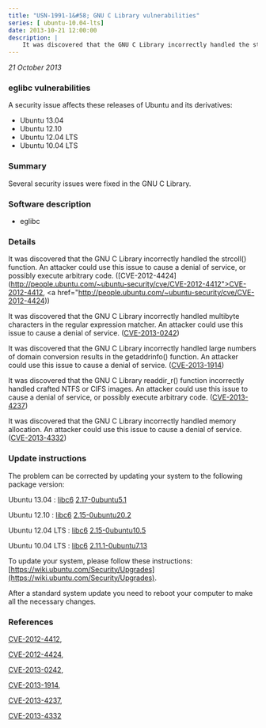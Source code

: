 ```yaml
---
title: "USN-1991-1&#58; GNU C Library vulnerabilities"
series: [ ubuntu-10.04-lts]
date: 2013-10-21 12:00:00
description: |
    It was discovered that the GNU C Library incorrectly handled the strcoll() function. An attacker could use this issue to cause a denial of service, or possibly execute arbitrary code. ([CVE-2012-4424](http://people.ubuntu.com/~ubuntu-security/cve/CVE-2012-4412">CVE-2012-4412</a>, <a href="http://people.ubuntu.com/~ubuntu-security/cve/CVE-2012-4424))
--- 
```

 
 

*21 October 2013*

### eglibc vulnerabilities

A security issue affects these releases of Ubuntu and its derivatives:

* Ubuntu 13.04
* Ubuntu 12.10
* Ubuntu 12.04 LTS
* Ubuntu 10.04 LTS

### Summary

Several security issues were fixed in the GNU C Library. 

### Software description

* eglibc 

### Details

It was discovered that the GNU C Library incorrectly handled the strcoll() function. An attacker could use this issue to cause a denial of service, or possibly execute arbitrary code. ([CVE-2012-4424](http://people.ubuntu.com/~ubuntu-security/cve/CVE-2012-4412">CVE-2012-4412</a>, <a href="http://people.ubuntu.com/~ubuntu-security/cve/CVE-2012-4424))

It was discovered that the GNU C Library incorrectly handled multibyte characters in the regular expression matcher. An attacker could use this issue to cause a denial of service. ([CVE-2013-0242](http://people.ubuntu.com/~ubuntu-security/cve/CVE-2013-0242))

It was discovered that the GNU C Library incorrectly handled large numbers of domain conversion results in the getaddrinfo() function. An attacker could use this issue to cause a denial of service. ([CVE-2013-1914](http://people.ubuntu.com/~ubuntu-security/cve/CVE-2013-1914))

It was discovered that the GNU C Library readdir_r() function incorrectly handled crafted NTFS or CIFS images. An attacker could use this issue to cause a denial of service, or possibly execute arbitrary code. ([CVE-2013-4237](http://people.ubuntu.com/~ubuntu-security/cve/CVE-2013-4237))

It was discovered that the GNU C Library incorrectly handled memory allocation. An attacker could use this issue to cause a denial of service. ([CVE-2013-4332](http://people.ubuntu.com/~ubuntu-security/cve/CVE-2013-4332)) 

### Update instructions

The problem can be corrected by updating your system to the following package version:

Ubuntu 13.04
 : [libc6](https://launchpad.net/ubuntu/+source/eglibc) <span> [2.17-0ubuntu5.1](https://launchpad.net/ubuntu/+source/eglibc/2.17-0ubuntu5.1) </span> 

Ubuntu 12.10
 : [libc6](https://launchpad.net/ubuntu/+source/eglibc) <span> [2.15-0ubuntu20.2](https://launchpad.net/ubuntu/+source/eglibc/2.15-0ubuntu20.2) </span> 

Ubuntu 12.04 LTS
 : [libc6](https://launchpad.net/ubuntu/+source/eglibc) <span> [2.15-0ubuntu10.5](https://launchpad.net/ubuntu/+source/eglibc/2.15-0ubuntu10.5) </span> 

Ubuntu 10.04 LTS
 : [libc6](https://launchpad.net/ubuntu/+source/eglibc) <span> [2.11.1-0ubuntu7.13](https://launchpad.net/ubuntu/+source/eglibc/2.11.1-0ubuntu7.13) </span> 

To update your system, please follow these instructions: [https://wiki.ubuntu.com/Security/Upgrades](https://wiki.ubuntu.com/Security/Upgrades).

After a standard system update you need to reboot your computer to make all the necessary changes. 

### References

 
 [CVE-2012-4412](http://people.ubuntu.com/~ubuntu-security/cve/CVE-2012-4412), 

 [CVE-2012-4424](http://people.ubuntu.com/~ubuntu-security/cve/CVE-2012-4424), 

 [CVE-2013-0242](http://people.ubuntu.com/~ubuntu-security/cve/CVE-2013-0242), 

 [CVE-2013-1914](http://people.ubuntu.com/~ubuntu-security/cve/CVE-2013-1914), 

 [CVE-2013-4237](http://people.ubuntu.com/~ubuntu-security/cve/CVE-2013-4237), 

 [CVE-2013-4332](http://people.ubuntu.com/~ubuntu-security/cve/CVE-2013-4332)
 

